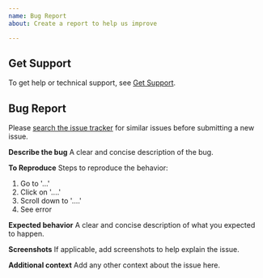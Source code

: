 ```yaml
---
name: Bug Report
about: Create a report to help us improve

---
```


## Get Support
To get help or technical support, see [Get Support](https://pylonsproject.org/community-support.html).

## Bug Report

Please [search the issue tracker](https://github.com/Pylons/webtest/issues) for similar issues before submitting a new issue.

**Describe the bug**
A clear and concise description of the bug.

**To Reproduce**
Steps to reproduce the behavior:
1. Go to '...'
2. Click on '....'
3. Scroll down to '....'
4. See error

**Expected behavior**
A clear and concise description of what you expected to happen.

**Screenshots**
If applicable, add screenshots to help explain the issue.

**Additional context**
Add any other context about the issue here.
